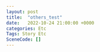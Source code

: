 ```yaml
---
layout: post
title:  "others_test"
date:   2022-10-24 21:00:00 +0000
categories: Etc
Tags: Story Etc
SceneCode: []
---
```


